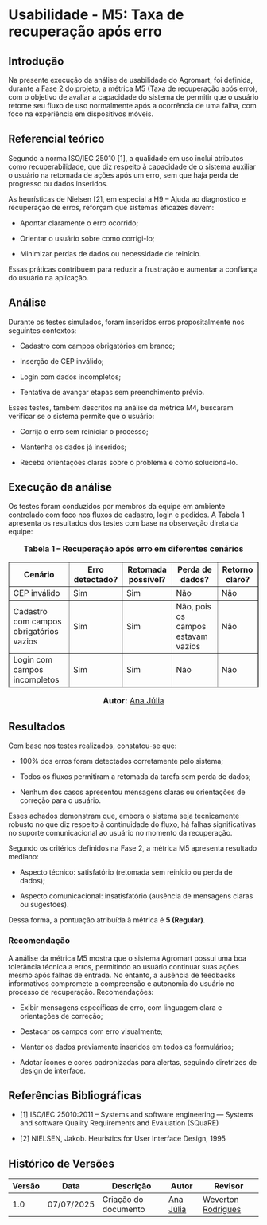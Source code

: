 # Usabilidade - M5: Taxa de recuperação após erro

## Introdução

Na presente execução da análise de usabilidade do Agromart, foi definida, durante a [Fase 2](https://fcte-qualidade-de-software-1.github.io/2025-1-T01--Betty-Snyder/gqm/gqm/#selecao-das-metricas) do projeto, a métrica M5 (Taxa de recuperação após erro), com o objetivo de avaliar a capacidade do sistema de permitir que o usuário retome seu fluxo de uso normalmente após a ocorrência de uma falha, com foco na experiência em dispositivos móveis.

## Referencial teórico

Segundo a norma ISO/IEC 25010 [1], a qualidade em uso inclui atributos como recuperabilidade, que diz respeito à capacidade de o sistema auxiliar o usuário na retomada de ações após um erro, sem que haja perda de progresso ou dados inseridos.

As heurísticas de Nielsen [2], em especial a H9 – Ajuda ao diagnóstico e recuperação de erros, reforçam que sistemas eficazes devem:

- Apontar claramente o erro ocorrido;

- Orientar o usuário sobre como corrigi-lo;

- Minimizar perdas de dados ou necessidade de reinício.

Essas práticas contribuem para reduzir a frustração e aumentar a confiança do usuário na aplicação.

## Análise

Durante os testes simulados, foram inseridos erros propositalmente nos seguintes contextos:

- Cadastro com campos obrigatórios em branco;

- Inserção de CEP inválido;

- Login com dados incompletos;

- Tentativa de avançar etapas sem preenchimento prévio.

Esses testes, também descritos na análise da métrica M4, buscaram verificar se o sistema permite que o usuário:

- Corrija o erro sem reiniciar o processo;

- Mantenha os dados já inseridos;

- Receba orientações claras sobre o problema e como solucioná-lo.

## Execução da análise

Os testes foram conduzidos por membros da equipe em ambiente controlado com foco nos fluxos de cadastro, login e pedidos. A Tabela 1 apresenta os resultados dos testes com base na observação direta da equipe:

<div style="text-align: center">
  <font size="3">
    <p><b>Tabela 1 – Recuperação após erro em diferentes cenários</b></p>
  </font>

  <table border="1" style="margin: 0 auto;">
    <thead>
      <tr>
        <th>Cenário</th>
        <th>Erro detectado?</th>
        <th>Retomada possível?</th>
        <th>Perda de dados?</th>
        <th>Retorno claro?</th>
      </tr>
    </thead>
    <tbody>
      <tr>
        <td>CEP inválido</td>
        <td>Sim</td>
        <td>Sim</td>
        <td>Não</td>
        <td>Não</td>
      </tr>
      <tr>
        <td>Cadastro com campos obrigatórios vazios</td>
        <td>Sim</td>
        <td>Sim</td>
        <td>Não, pois os campos estavam vazios</td>
        <td>Não</td>
      </tr>
      <tr>
        <td>Login com campos incompletos</td>
        <td>Sim</td>
        <td>Sim</td>
        <td>Não</td>
        <td>Não</td>
      </tr>
    </tbody>
  </table>

  <font size="3">
    <p><b>Autor:</b> <a href="https://github.com/ailujana">Ana Júlia</a></p>
  </font>
</div>


## Resultados

Com base nos testes realizados, constatou-se que:

- 100% dos erros foram detectados corretamente pelo sistema;

- Todos os fluxos permitiram a retomada da tarefa sem perda de dados;

- Nenhum dos casos apresentou mensagens claras ou orientações de correção para o usuário.

Esses achados demonstram que, embora o sistema seja tecnicamente robusto no que diz respeito à continuidade do fluxo, há falhas significativas no suporte comunicacional ao usuário no momento da recuperação.

Segundo os critérios definidos na Fase 2, a métrica M5 apresenta resultado mediano:

- Aspecto técnico: satisfatório (retomada sem reinício ou perda de dados);

- Aspecto comunicacional: insatisfatório (ausência de mensagens claras ou sugestões).

Dessa forma, a pontuação atribuída à métrica é **5 (Regular)**.

### Recomendação

A análise da métrica M5 mostra que o sistema Agromart possui uma boa tolerância técnica a erros, permitindo ao usuário continuar suas ações mesmo após falhas de entrada. No entanto, a ausência de feedbacks informativos compromete a compreensão e autonomia do usuário no processo de recuperação.
Recomendações:

- Exibir mensagens específicas de erro, com linguagem clara e orientações de correção;

- Destacar os campos com erro visualmente;

- Manter os dados previamente inseridos em todos os formulários;

- Adotar ícones e cores padronizadas para alertas, seguindo diretrizes de design de interface.

## Referências Bibliográficas

- [1] ISO/IEC 25010:2011 – Systems and software engineering — Systems and software Quality Requirements and Evaluation (SQuaRE)

- [2] NIELSEN, Jakob. Heuristics for User Interface Design, 1995

## Histórico de Versões

| Versão | Data       | Descrição            | Autor                                            | Revisor |
|--------|------------|----------------------|--------------------------------------------------|---------|
| 1.0    | 07/07/2025 | Criação do documento | [Ana Júlia](https://github.com/ailujana)         | [Weverton Rodrigues](https://github.com/vevetin)  |
